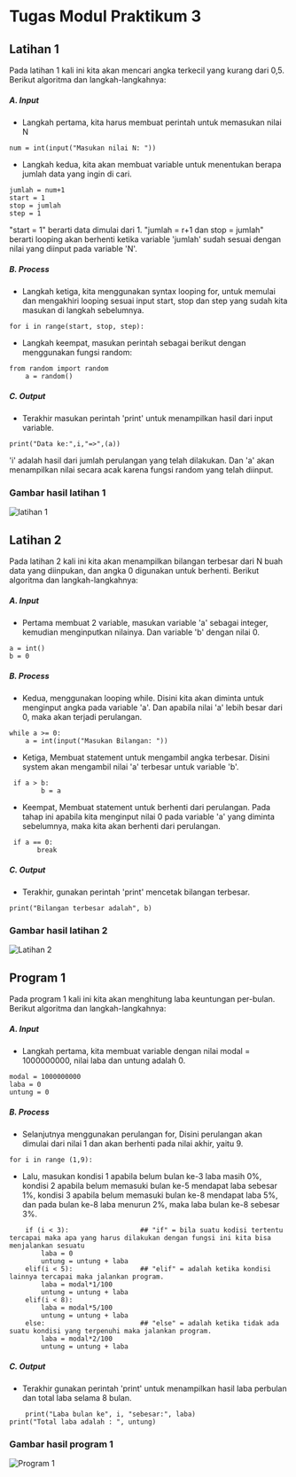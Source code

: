 # Tugas Modul Praktikum 3

## Latihan 1
Pada latihan 1 kali ini kita akan mencari angka terkecil yang kurang dari 0,5. Berikut algoritma dan langkah-langkahnya:
##### A. Input 
 - Langkah pertama, kita harus membuat perintah untuk memasukan nilai N 
```
num = int(input("Masukan nilai N: "))
```
 - Langkah kedua, kita akan membuat variable untuk menentukan berapa jumlah data yang ingin di cari.
```
jumlah = num+1
start = 1
stop = jumlah
step = 1
```
"start = 1" berarti data dimulai dari 1. "jumlah = r+1 dan stop = jumlah" berarti looping akan berhenti ketika variable 'jumlah' sudah sesuai dengan nilai yang diinput pada variable 'N'.
##### B. Process
 - Langkah ketiga, kita menggunakan syntax looping for, untuk memulai dan mengakhiri looping sesuai input start, stop dan step yang sudah kita masukan di langkah sebelumnya.
```
for i in range(start, stop, step):
```
 - Langkah keempat, masukan perintah sebagai berikut dengan menggunakan fungsi random:
```
from random import random
    a = random()
```
##### C. Output 
 - Terakhir masukan perintah 'print' untuk menampilkan hasil dari input variable.
```
print("Data ke:",i,"=>",(a))
```
'i' adalah hasil dari jumlah perulangan yang telah dilakukan. Dan 'a' akan menampilkan nilai secara acak karena fungsi random yang telah diinput.
### Gambar hasil latihan 1
![latihan 1](https://user-images.githubusercontent.com/56240483/68085117-c61b1780-fe6f-11e9-90a8-3a1a0720c928.png)

## Latihan 2
Pada latihan 2 kali ini kita akan menampilkan bilangan terbesar dari N buah data yang diinpukan, dan angka 0 digunakan untuk berhenti. Berikut algoritma dan langkah-langkahnya:
##### A. Input
 - Pertama membuat 2 variable, masukan variable 'a' sebagai integer, kemudian menginputkan nilainya. Dan variable 'b' dengan nilai 0.
```
a = int()
b = 0
```
##### B. Process
 - Kedua, menggunakan looping while. Disini kita akan diminta untuk menginput angka pada variable 'a'. Dan apabila nilai 'a' lebih besar dari 0, maka akan terjadi perulangan.
```
while a >= 0:
    a = int(input("Masukan Bilangan: "))
```
 - Ketiga, Membuat statement untuk mengambil angka terbesar. Disini system akan mengambil nilai 'a' terbesar untuk variable 'b'.
```
 if a > b:
        b = a
```
 - Keempat, Membuat statement untuk berhenti dari perulangan. Pada tahap ini apabila kita menginput nilai 0 pada variable 'a' yang diminta sebelumnya, maka kita akan berhenti dari perulangan.
```
 if a == 0:
       break
```
##### C. Output
 - Terakhir, gunakan perintah 'print' mencetak bilangan terbesar.
```
print("Bilangan terbesar adalah", b)
```
### Gambar hasil latihan 2
![Latihan 2](https://user-images.githubusercontent.com/56240483/68085128-de8b3200-fe6f-11e9-91cc-b652f1a2f8f8.png)

## Program 1
Pada program 1 kali ini kita akan menghitung laba keuntungan per-bulan. Berikut algoritma dan langkah-langkahnya:
##### A. Input
 - Langkah pertama, kita membuat variable dengan nilai modal = 1000000000, nilai laba dan untung adalah 0.
```
modal = 1000000000
laba = 0                                  
untung = 0
```
##### B. Process 
 - Selanjutnya menggunakan perulangan for, Disini perulangan akan dimulai dari nilai 1 dan akan berhenti pada nilai akhir, yaitu 9.
```
for i in range (1,9):
```
 - Lalu, masukan kondisi 1 apabila belum bulan ke-3 laba masih 0%, kondisi 2 apabila belum memasuki bulan ke-5 mendapat laba sebesar 1%, kondisi 3 apabila belum memasuki bulan ke-8 mendapat laba 5%, dan pada bulan ke-8 laba menurun 2%, maka laba bulan ke-8 sebesar 3%.
```
    if (i < 3):                  ## "if" = bila suatu kodisi tertentu tercapai maka apa yang harus dilakukan dengan fungsi ini kita bisa menjalankan sesuatu
        laba = 0
        untung = untung + laba
    elif(i < 5):                 ## "elif" = adalah ketika kondisi lainnya tercapai maka jalankan program.
        laba = modal*1/100
        untung = untung + laba
    elif(i < 8):
        laba = modal*5/100
        untung = untung + laba
    else:                        ## "else" = adalah ketika tidak ada suatu kondisi yang terpenuhi maka jalankan program.
        laba = modal*2/100
        untung = untung + laba
```
##### C. Output 
 - Terakhir gunakan perintah 'print' untuk menampilkan hasil laba perbulan dan total laba selama 8 bulan.
```
    print("Laba bulan ke", i, "sebesar:", laba)
print("Total laba adalah : ", untung)
```
### Gambar hasil program 1
![Program 1](https://user-images.githubusercontent.com/56240483/68085133-f498f280-fe6f-11e9-9223-ae06ec7f5a02.png)
